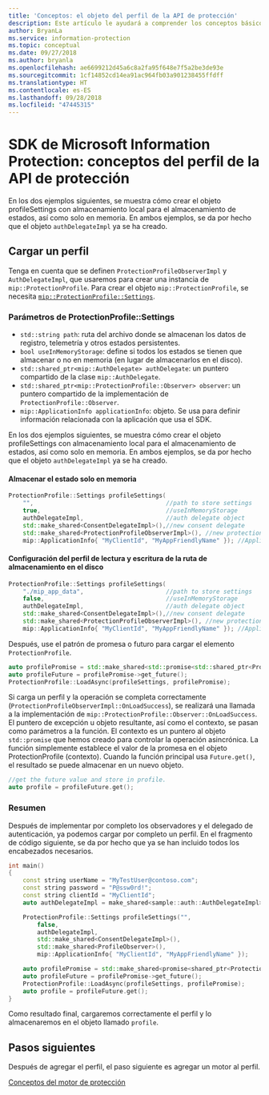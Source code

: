 ```yaml
---
title: 'Conceptos: el objeto del perfil de la API de protección'
description: Este artículo le ayudará a comprender los conceptos básicos sobre el objeto de perfil de protección que se crea durante la inicialización de aplicaciones.
author: BryanLa
ms.service: information-protection
ms.topic: conceptual
ms.date: 09/27/2018
ms.author: bryanla
ms.openlocfilehash: ae6699212d45a6c8a2fa95f648e7f5a2be3de93e
ms.sourcegitcommit: 1cf14852cd14ea91ac964fb03a901238455ffdff
ms.translationtype: HT
ms.contentlocale: es-ES
ms.lasthandoff: 09/28/2018
ms.locfileid: "47445315"
---
```

# <a name="microsoft-information-protection-sdk---protection-api-profile-concepts"></a>SDK de Microsoft Information Protection: conceptos del perfil de la API de protección

En los dos ejemplos siguientes, se muestra cómo crear el objeto profileSettings con almacenamiento local para el almacenamiento de estados, así como solo en memoria. En ambos ejemplos, se da por hecho que el objeto `authDelegateImpl` ya se ha creado.

## <a name="load-a-profile"></a>Cargar un perfil

Tenga en cuenta que se definen `ProtectionProfileObserverImpl` y `AuthDelegateImpl`, que usaremos para crear una instancia de `mip::ProtectionProfile`. Para crear el objeto `mip::ProtectionProfile`, se necesita [`mip::ProtectionProfile::Settings`](reference/class_mip_ProtectionProfile_settings.md).

### <a name="protectionprofilesettings-parameters"></a>Parámetros de ProtectionProfile::Settings

- `std::string path`: ruta del archivo donde se almacenan los datos de registro, telemetría y otros estados persistentes.
- `bool useInMemoryStorage`: define si todos los estados se tienen que almacenar o no en memoria (en lugar de almacenarlos en el disco).
- `std::shared_ptr<mip::AuthDelegate> authDelegate`: un puntero compartido de la clase `mip::AuthDelegate`.
- `std::shared_ptr<mip::ProtectionProfile::Observer> observer`: un puntero compartido de la implementación de `ProtectionProfile::Observer`.
- `mip::ApplicationInfo applicationInfo`: objeto. Se usa para definir información relacionada con la aplicación que usa el SDK.

En los dos ejemplos siguientes, se muestra cómo crear el objeto profileSettings con almacenamiento local para el almacenamiento de estados, así como solo en memoria. En ambos ejemplos, se da por hecho que el objeto `authDelegateImpl` ya se ha creado.

#### <a name="store-state-in-memory-only"></a>Almacenar el estado solo en memoria

```cpp
ProtectionProfile::Settings profileSettings(
    "",                                     //path to store settings
    true,                                   //useInMemoryStorage
    authDelegateImpl,                       //auth delegate object
    std::make_shared<ConsentDelegateImpl>(),//new consent delegate
    std::make_shared<ProtectionProfileObserverImpl>(), //new protection profile observer
    mip::ApplicationInfo{ "MyClientId", "MyAppFriendlyName" }); //ApplicationInfo object
```

#### <a name="readwrite-profile-settings-from-storage-path-on-disk"></a>Configuración del perfil de lectura y escritura de la ruta de almacenamiento en el disco

```cpp
ProtectionProfile::Settings profileSettings(
    "./mip_app_data",                       //path to store settings
    false,                                  //useInMemoryStorage
    authDelegateImpl,                       //auth delegate object
    std::make_shared<ConsentDelegateImpl>(),//new consent delegate
    std::make_shared<ProtectionProfileObserverImpl>(), //new protection profile
    mip::ApplicationInfo{ "MyClientId", "MyAppFriendlyName" }); //ApplicationInfo object
```

Después, use el patrón de promesa o futuro para cargar el elemento `ProtectionProfile`.

```cpp
auto profilePromise = std::make_shared<std::promise<std::shared_ptr<ProtectionProfile>>>();
auto profileFuture = profilePromise->get_future();
ProtectionProfile::LoadAsync(profileSettings, profilePromise);
```

Si carga un perfil y la operación se completa correctamente (`ProtectionProfileObserverImpl::OnLoadSuccess`), se realizará una llamada a la implementación de `mip::ProtectionProfile::Observer::OnLoadSuccess`. El puntero de excepción u objeto resultante, así como el contexto, se pasan como parámetros a la función. El contexto es un puntero al objeto `std::promise` que hemos creado para controlar la operación asincrónica. La función simplemente establece el valor de la promesa en el objeto ProtectionProfile (contexto). Cuando la función principal usa `Future.get()`, el resultado se puede almacenar en un nuevo objeto.

```cpp
//get the future value and store in profile.
auto profile = profileFuture.get();
```

### <a name="putting-it-together"></a>Resumen

Después de implementar por completo los observadores y el delegado de autenticación, ya podemos cargar por completo un perfil. En el fragmento de código siguiente, se da por hecho que ya se han incluido todos los encabezados necesarios.

```cpp
int main()
{
    const string userName = "MyTestUser@contoso.com";
    const string password = "P@ssw0rd!";
    const string clientId = "MyClientId";
    auto authDelegateImpl = make_shared<sample::auth::AuthDelegateImpl>(userName, password, clientId);

    ProtectionProfile::Settings profileSettings("",
        false,
        authDelegateImpl,
        std::make_shared<ConsentDelegateImpl>(),
        std::make_shared<ProfileObserver>(),
        mip::ApplicationInfo{ "MyClientId", "MyAppFriendlyName" });

    auto profilePromise = std::make_shared<promise<shared_ptr<ProtectionProfile>>>();
    auto profileFuture = profilePromise->get_future();
    ProtectionProfile::LoadAsync(profileSettings, profilePromise);
    auto profile = profileFuture.get();
}
```

Como resultado final, cargaremos correctamente el perfil y lo almacenaremos en el objeto llamado `profile`.

## <a name="next-steps"></a>Pasos siguientes

Después de agregar el perfil, el paso siguiente es agregar un motor al perfil.

[Conceptos del motor de protección](concept-profile-engine-protection-engine-cpp.md)